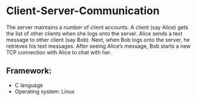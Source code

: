 # Client-Server-Communication

The server maintains a number of client accounts. A client (say Alice) gets the list of other clients when she logs onto the server. Alice sends a text message to other client (say Bob). Next, when Bob logs onto the server, he retrieves his text messages. After seeing Alice’s message, Bob starts a new TCP connection with Alice to chat with her.

## Framework:
- C language
- Operating system: Linux
